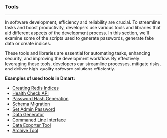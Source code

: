 ### **Tools**

---

In software development, efficiency and reliability are crucial. To streamline tasks and boost productivity, developers use various tools and libraries that aid different aspects of the development process. In this section, we'll examine some of the scripts used to generate passwords, generate fake data or create indices.

These tools and libraries are essential for automating tasks, enhancing security, and improving the development workflow. By effectively leveraging these tools, developers can streamline processes, mitigate risks, and deliver high-quality software solutions efficiently.

**Examples of used tools in Dmart:**

- [Creating Redis Indices](Creating-Redis-Indices)
- [Health Check API](Health-Check-API)
- [Password Hash Generation](Password-Hash-Generation)
- [Schema Migration](Schema-Migration)
- [Set Admin Password](Set-Admin-Password)
- [Data Generator](Data-Generator)
- [Commaned Line Interface](Automated-Cli-Tool)
- [Data Exporter Tool](Exporter)
- [Archive Tool](Archive)
